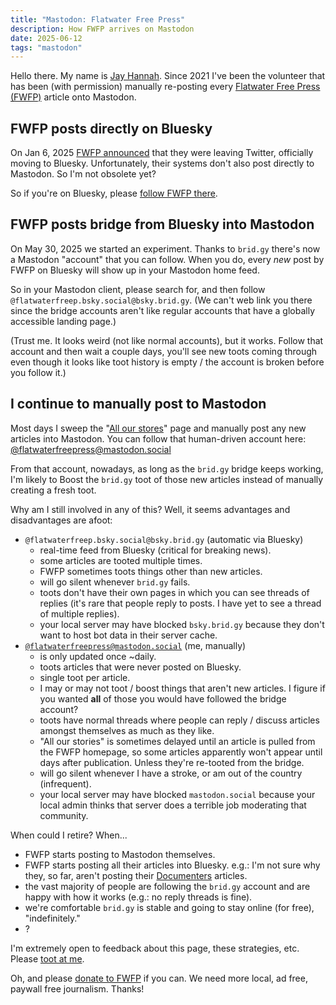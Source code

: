 ```yaml
---
title: "Mastodon: Flatwater Free Press"
description: How FWFP arrives on Mastodon
date: 2025-06-12
tags: "mastodon"
---
```


Hello there. My name is [Jay Hannah](https://flyovercountry.social/@deafferret).
Since 2021 I've been the volunteer that has been (with permission) manually re-posting
every [Flatwater Free Press (FWFP)](https://flatwaterfreepress.org/)
article onto Mastodon.

## FWFP posts directly on Bluesky 

On Jan 6, 2025
[FWFP announced](https://bsky.app/profile/flatwaterfreep.bsky.social/post/3lf3zssfzgk2i)
that they were leaving Twitter, officially moving to Bluesky. Unfortunately,
their systems don't also post directly to Mastodon. So I'm not obsolete yet?

So if you're on Bluesky, please [follow FWFP there](https://bsky.app/profile/flatwaterfreep.bsky.social).

## FWFP posts bridge from Bluesky into Mastodon

On May 30, 2025 we started an experiment. Thanks to `brid.gy` there's now a
Mastodon "account" that you can follow. When you do, every *new* post by FWFP
on Bluesky will show up in your Mastodon home feed.

So in your Mastodon client, please search for, and then follow
`@flatwaterfreep.bsky.social@bsky.brid.gy`. (We can't web link you there since
the bridge accounts aren't like regular accounts that have a globally accessible
landing page.)

(Trust me. It looks weird (not like normal accounts), but it works. Follow that
account and then wait a couple days, you'll see new toots coming through 
even though it looks like toot history is empty / the account is broken before
you follow it.)

## I continue to manually post to Mastodon

Most days I sweep the "[All our stores](https://flatwaterfreepress.org/all-our-stories/)" page and manually post any new articles into Mastodon.
You can follow that human-driven account here:
[@flatwaterfreepress@mastodon.social](https://mastodon.social/@flatwaterfreepress)

From that account, nowadays, as long as the `brid.gy` bridge keeps working,
I'm likely to Boost the `brid.gy` toot of those new articles instead of manually
creating a fresh toot.

Why am I still involved in any of this?
Well, it seems advantages and disadvantages are afoot:

* `@flatwaterfreep.bsky.social@bsky.brid.gy` (automatic via Bluesky)
  * real-time feed from Bluesky (critical for breaking news).
  * some articles are tooted multiple times.
  * FWFP sometimes toots things other than new articles.
  * will go silent whenever `brid.gy` fails.
  * toots don't have their own pages in which you can see threads of replies (it's rare that people reply to posts. I have yet to see a thread of multiple replies).
  * your local server may have blocked `bsky.brid.gy` because they don't want to host bot data in their server cache.
* [`@flatwaterfreepress@mastodon.social`](https://mastodon.social/@flatwaterfreepress) (me, manually)
  * is only updated once ~daily.
  * toots articles that were never posted on Bluesky.
  * single toot per article.
  * I may or may not toot / boost things that aren't new articles. I figure if you wanted **all** of those you would have followed the bridge account?
  * toots have normal threads where people can reply / discuss articles amongst themselves as much as they like.
  * "All our stories" is sometimes delayed until an article is pulled from the FWFP homepage, so some articles apparently won't appear until days after publication. Unless they're re-tooted from the bridge.
  * will go silent whenever I have a stroke, or am out of the country (infrequent).
  * your local server may have blocked `mastodon.social` because your local admin thinks that server does a terrible job moderating that community.

When could I retire? When...
* FWFP starts posting to Mastodon themselves.
* FWFP starts posting all their articles into Bluesky.
  e.g.: I'm not sure why they, so far, aren't posting their
  [Documenters](https://flatwaterfreepress.org/documenters/) articles.
* the vast majority of people are following the `brid.gy` account and are happy
  with how it works (e.g.: no reply threads is fine).
* we're comfortable `brid.gy` is stable and going to stay online (for free),
  "indefinitely."
* ?

I'm extremely open to feedback about this page, these strategies, etc.
Please [toot at me](https://flyovercountry.social/@deafferret).

Oh, and please [donate to FWFP](https://flatwaterfreepress.org/donate/)
if you can. We need more local, ad free, paywall free journalism.
Thanks!
